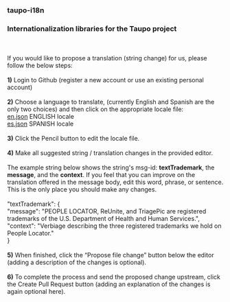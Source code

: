 ### taupo-i18n
### Internationalization libraries for the Taupo project
<br>
<br>
If you would like to propose a translation (string change) for us, please follow the below steps:<br>
<br>
<b>1)</b> Login to Github (register a new account or use an existing personal account)<br>
<br>
<b>2)</b> Choose a language to translate, (currently English and Spanish are the only two choices) and then click on the appropriate locale file:<br>
<a href="https://github.com/triune/taupo-i18n/blob/master/en.json" target="_blank">en.json</a> ENGLISH locale<br>
<a href="https://github.com/triune/taupo-i18n/blob/master/es.json" target="_blank">es.json</a> SPANISH locale<br>
<br>
<b>3)</b> Click the Pencil button to edit the locale file.<br>
<br>
<b>4)</b> Make all suggested string / translation changes in the provided editor.<br>
<br>
The example string below shows the string's msg-id: <b>textTrademark</b>, the <b>message</b>, and the <b>context</b>. If you feel that you can improve on the translation offered in the message body, edit this word, phrase, or sentence. This is the only place you should make any changes.<br>
<br>
"textTrademark": {<br>
  "message": "PEOPLE LOCATOR, ReUnite, and TriagePic are registered trademarks of the U.S. Department of Health and Human Services.",<br>
  "context": "Verbiage describing the three registered trademarks we hold on People Locator."<br>
}<br>
<br>
<b>5)</b> When finished, click the “Propose file change” button below the editor (adding a description of the changes is optional).<br>
<br>
<b>6)</b> To complete the process and send the proposed change upstream, click the Create Pull Request button (adding an explanation of the changes is again optional here).<br>
